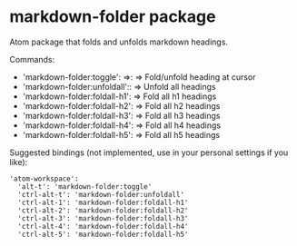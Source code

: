 # markdown-folder package

Atom package that folds and unfolds markdown headings.

Commands:
  * 'markdown-folder:toggle': =>: => Fold/unfold heading at cursor
  * 'markdown-folder:unfoldall':: => Unfold all headings
  * 'markdown-folder:foldall-h1': => Fold all h1 headings
  * 'markdown-folder:foldall-h2': => Fold all h2 headings
  * 'markdown-folder:foldall-h3': => Fold all h3 headings
  * 'markdown-folder:foldall-h4': => Fold all h4 headings
  * 'markdown-folder:foldall-h5': => Fold all h5 headings


Suggested bindings (not implemented, use in your personal settings if you like):
```
'atom-workspace':
  'alt-t': 'markdown-folder:toggle'
  'ctrl-alt-t': 'markdown-folder:unfoldall'
  'ctrl-alt-1': 'markdown-folder:foldall-h1'
  'ctrl-alt-2': 'markdown-folder:foldall-h2'
  'ctrl-alt-3': 'markdown-folder:foldall-h3'
  'ctrl-alt-4': 'markdown-folder:foldall-h4'
  'ctrl-alt-5': 'markdown-folder:foldall-h5'
```
